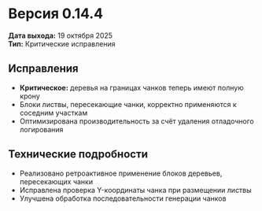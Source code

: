 # Версия 0.14.4

**Дата выхода:** 19 октября 2025  
**Тип:** Критические исправления

## Исправления

- **Критическое:** деревья на границах чанков теперь имеют полную крону
- Блоки листвы, пересекающие чанки, корректно применяются к соседним участкам
- Оптимизирована производительность за счёт удаления отладочного логирования

## Технические подробности

- Реализовано ретроактивное применение блоков деревьев, пересекающих чанки
- Исправлена проверка Y-координаты чанка при размещении листвы
- Улучшена обработка последовательности генерации чанков
